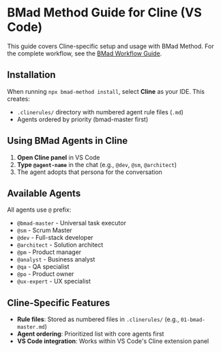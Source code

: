 # BMad Method Guide for Cline (VS Code)

This guide covers Cline-specific setup and usage with BMad Method. For the complete workflow, see the [BMad Workflow Guide](../bmad-workflow-guide.md).

## Installation

When running `npx bmad-method install`, select **Cline** as your IDE. This creates:

- `.clinerules/` directory with numbered agent rule files (`.md`)
- Agents ordered by priority (bmad-master first)

## Using BMad Agents in Cline

1. **Open Cline panel** in VS Code
2. **Type `@agent-name`** in the chat (e.g., `@dev`, `@sm`, `@architect`)
3. The agent adopts that persona for the conversation

## Available Agents

All agents use `@` prefix:

- `@bmad-master` - Universal task executor
- `@sm` - Scrum Master
- `@dev` - Full-stack developer
- `@architect` - Solution architect
- `@pm` - Product manager
- `@analyst` - Business analyst
- `@qa` - QA specialist
- `@po` - Product owner
- `@ux-expert` - UX specialist

## Cline-Specific Features

- **Rule files**: Stored as numbered files in `.clinerules/` (e.g., `01-bmad-master.md`)
- **Agent ordering**: Prioritized list with core agents first
- **VS Code integration**: Works within VS Code's Cline extension panel
